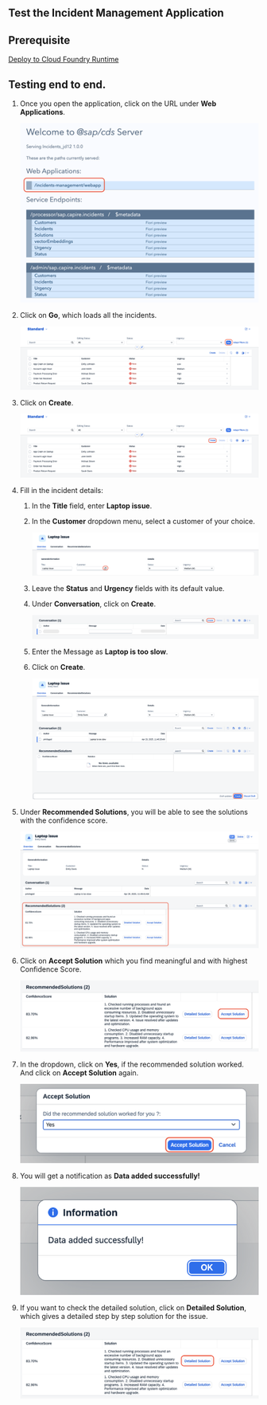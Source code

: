 ## Test the Incident Management Application

## Prerequisite

[Deploy to Cloud Foundry Runtime](./deploy-cf.md)

## Testing end to end.

1. Once you open the application, click on the URL under **Web Applications**.

    ![webapp](../images/teste2e/open-webapp.png)

2. Click on **Go**, which loads all the incidents.

    ![testing](../images/teste2e/go.png)

3. Click on **Create**.

    ![testing](../images/teste2e/create.png)

4. Fill in the incident details:

    1. In the **Title** field, enter **Laptop issue**.
    
    2. In the **Customer** dropdown menu, select a customer of your choice.

        ![testing](../images/teste2e/valuehelp.png)

    3. Leave the **Status** and **Urgency** fields with its default value.

    4. Under **Conversation**, click on **Create**.

        ![testing](../images/teste2e/convocreate.png)

    5. Enter the Message as **Laptop is too slow**.

    6. Click on **Create**.

        ![testing](../images/teste2e/create1.png)

5. Under **Recommended Solutions**, you will be able to see the solutions with the confidence score.

    ![testing](../images/teste2e/recommended.png)

6. Click on **Accept Solution** which you find meaningful and with highest Confidence Score.

    ![testing](../images/teste2e/accept3.png)

7. In the dropdown, click on **Yes**, if the recommended solution worked. And click on **Accept Solution** again.

    ![testing](../images/teste2e/accept2.png)

8. You will get a notification as **Data added successfully!**

    ![testing](../images/teste2e/data-saved.png)

9. If you want to check the detailed solution, click on **Detailed Solution**, which gives a detailed step by step solution for the issue.

    ![testing](../images/teste2e/detailed.png)
